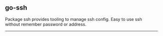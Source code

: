 ## go-ssh

Package ssh provides tooling to manage ssh config.
Easy to use ssh without remember password or address.

--- 
